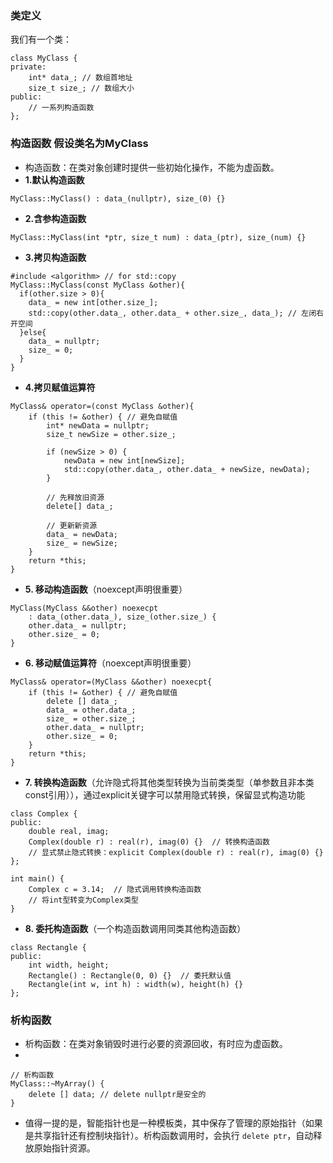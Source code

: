 ### 类定义
我们有一个类：
```CXX
class MyClass {
private:
    int* data_; // 数组首地址
    size_t size_; // 数组大小
public:
    // 一系列构造函数
};
```
### 构造函数 假设类名为MyClass
- 构造函数：在类对象创建时提供一些初始化操作，不能为虚函数。
- **1.默认构造函数**
```CXX
MyClass::MyClass() : data_(nullptr), size_(0) {}
```
- **2.含参构造函数**
```CXX
MyClass::MyClass(int *ptr, size_t num) : data_(ptr), size_(num) {}
```
- **3.拷贝构造函数**
```CXX
#include <algorithm> // for std::copy
MyClass::MyClass(const MyClass &other){
  if(other.size > 0){
    data_ = new int[other.size_];
    std::copy(other.data_, other.data_ + other.size_, data_); // 左闭右开空间
  }else{
    data_ = nullptr;
    size_ = 0;
  }
}
```
- **4.拷贝赋值运算符** 
```CXX
MyClass& operator=(const MyClass &other){
    if (this != &other) { // 避免自赋值
        int* newData = nullptr;
        size_t newSize = other.size_;
        
        if (newSize > 0) {
            newData = new int[newSize];
            std::copy(other.data_, other.data_ + newSize, newData);
        }
        
        // 先释放旧资源
        delete[] data_;
        
        // 更新新资源
        data_ = newData;
        size_ = newSize;
    }
    return *this;
}
```
- **5. 移动构造函数**（noexcept声明很重要）
```CXX
MyClass(MyClass &&other) noexecpt
    : data_(other.data_), size_(other.size_) {
    other.data_ = nullptr;
    other.size_ = 0;
}
```
- **6. 移动赋值运算符**（noexcept声明很重要）
```CXX
MyClass& operator=(MyClass &&other) noexecpt{
    if (this != &other) { // 避免自赋值
        delete [] data_;
        data_ = other.data_;
        size_ = other.size_;
        other.data_ = nullptr;
        other.size_ = 0;
    }
    return *this;
}
```
- **7. 转换构造函数​**（允许隐式将其他类型转换为当前类类型（单参数且非本类const引用）），通过explicit关键字可以禁用隐式转换，保留显式构造功能
```CXX
class Complex {
public:
    double real, imag;
    Complex(double r) : real(r), imag(0) {}  // 转换构造函数
    // 显式禁止隐式转换：explicit Complex(double r) : real(r), imag(0) {}
};

int main() {
    Complex c = 3.14;  // 隐式调用转换构造函数
    // 将int型转变为Complex类型
}
```
- **8. 委托构造函数​**（一个构造函数调用同类其他构造函数）
```CXX
class Rectangle {
public:
    int width, height;
    Rectangle() : Rectangle(0, 0) {}  // 委托默认值
    Rectangle(int w, int h) : width(w), height(h) {}
};
```
### 析构函数
- 析构函数：在类对象销毁时进行必要的资源回收，有时应为虚函数。
- 
```CXX
// 析构函数
MyClass::~MyArray() {
    delete [] data; // delete nullptr是安全的
}
```
- 值得一提的是，智能指针也是一种模板类，其中保存了管理的原始指针（如果是共享指针还有控制块指针）。析构函数调用时，会执行 `delete ptr`，自动释放原始指针资源。



